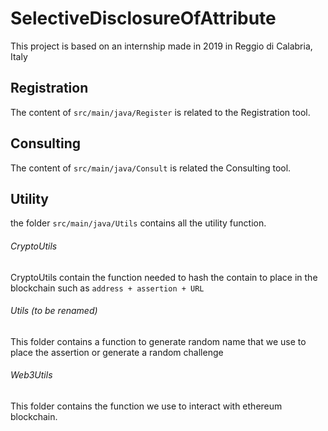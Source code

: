# SelectiveDisclosureOfAttribute

This project is based on an internship made in 2019 in Reggio di Calabria, Italy

## Registration

The content of ```src/main/java/Register``` is related to the Registration tool.

## Consulting

The content of ```src/main/java/Consult``` is related the Consulting tool.

## Utility

the folder ```src/main/java/Utils``` contains all the utility function.

###### CryptoUtils

CryptoUtils contain the function needed to hash the contain to place in the blockchain such as ```address + assertion + URL```

###### Utils (to be renamed)

This folder contains a function to generate random name that we use to place the assertion or generate a random challenge

###### Web3Utils

This folder contains the function we use to interact with ethereum blockchain.